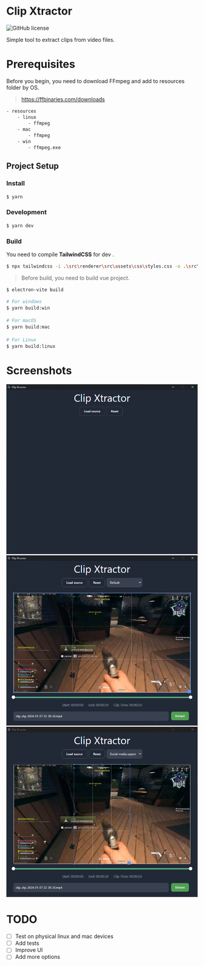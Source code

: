 # Clip Xtractor

![GitHub license](https://img.shields.io/github/license/le-pepe/clip-xtractor)

Simple tool to extract clips from video files.

# Prerequisites

Before you begin, you need to download FFmpeg and add to resources folder by OS.

> https://ffbinaries.com/downloads

```
- resources
    - linux
        - ffmpeg
    - mac
        - ffmpeg
    - win
        - ffmpeg.exe
```


## Project Setup

### Install

```bash
$ yarn
```

### Development

```bash
$ yarn dev
```


### Build

You need to compile **TailwindCSS** for dev .

```bash
$ npx tailwindcss -i .\src\renderer\src\assets\css\styles.css -o .\src\renderer\src\assets\css\app.css --watch --minify
````

> Before build, you need to build vue project.
```bash
$ electron-vite build
```

```bash
# For windows
$ yarn build:win

# For macOS
$ yarn build:mac

# For Linux
$ yarn build:linux
```
# Screenshots

![Screenshot](./src/renderer/src/assets/imgs/clip-xtractor_1.png)
![Screenshot](./src/renderer/src/assets/imgs/clip-xtractor_2.png)
![Screenshot](./src/renderer/src/assets/imgs/clip-xtractor_3.png)

# TODO
- [ ] Test on physical linux and mac devices
- [ ] Add tests
- [ ] Improve UI
- [ ] Add more options
